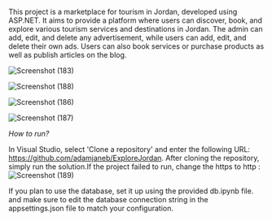 This project is a marketplace for tourism in Jordan, developed using ASP.NET. It aims to provide a platform where users can discover, book, and explore various tourism services and destinations in Jordan. The admin can add, edit, and delete any advertisement, while users can add, edit, and delete their own ads. Users can also book services or purchase products as 
well as publish articles on the blog.

![Screenshot (183)](https://github.com/adamjaneb/ExploreJordan/assets/149564825/55c0aa43-a425-426b-84fc-6392331d7dfe)

![Screenshot (188)](https://github.com/adamjaneb/ExploreJordan/assets/149564825/72f55b30-9350-4c17-a476-71d27a9244b2)

![Screenshot (186)](https://github.com/adamjaneb/ExploreJordan/assets/149564825/5fcbdede-20a2-49e8-80ad-2918761396d2)

![Screenshot (187)](https://github.com/adamjaneb/ExploreJordan/assets/149564825/3abdd935-0ba5-4dce-8007-5e1aab7fde47)

*How to run?*

In Visual Studio, select 'Clone a repository' and enter the following URL: https://github.com/adamjaneb/ExploreJordan. After cloning the repository, simply run the solution.If the project failed to run, change the https to http :
![Screenshot (189)](https://github.com/adamjaneb/ExploreJordan/assets/149564825/2a82233d-4d40-455d-8f41-c67626d81e59)


If you plan to use the database, set it up using the provided db.ipynb file. and make sure to edit the database connection string in the appsettings.json file to match your configuration.
